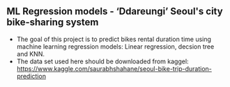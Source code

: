 ## ML Regression models - ‘Ddareungi’ Seoul's city bike-sharing system
* The goal of this project is to predict bikes rental duration time using machine learning regression models: Linear regression, decsion tree and KNN.
* The data set used here should be downloaded from kaggel: https://www.kaggle.com/saurabhshahane/seoul-bike-trip-duration-prediction
